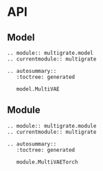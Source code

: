 # API

## Model

```{eval-rst}
.. module:: multigrate.model
.. currentmodule:: multigrate

.. autosummary::
   :toctree: generated

   model.MultiVAE
```

## Module

```{eval-rst}
.. module:: multigrate.module
.. currentmodule:: multigrate

.. autosummary::
   :toctree: generated

   module.MultiVAETorch
```
